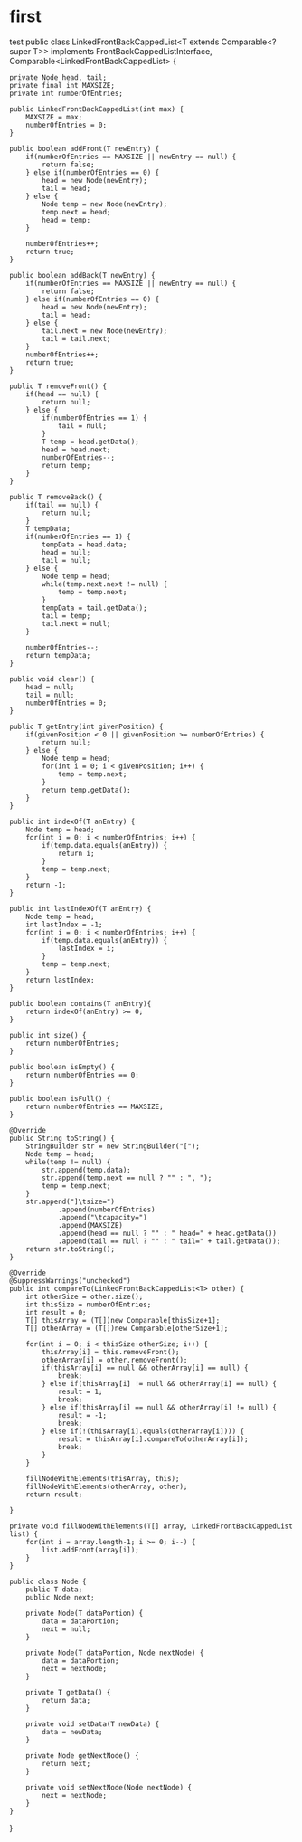 # first
test
public class LinkedFrontBackCappedList<T extends Comparable<? super T>>
		implements FrontBackCappedListInterface<T>,
		Comparable<LinkedFrontBackCappedList<T>> {

	private Node head, tail;
	private final int MAXSIZE;
	private int numberOfEntries;

	public LinkedFrontBackCappedList(int max) {
		MAXSIZE = max;
		numberOfEntries = 0;
	}

	public boolean addFront(T newEntry) {
		if(numberOfEntries == MAXSIZE || newEntry == null) {
			return false;
		} else if(numberOfEntries == 0) {
			head = new Node(newEntry);
			tail = head;
		} else {
			Node temp = new Node(newEntry);
			temp.next = head;
			head = temp;
		}

		numberOfEntries++;
		return true;
	}

	public boolean addBack(T newEntry) {
		if(numberOfEntries == MAXSIZE || newEntry == null) {
			return false;
		} else if(numberOfEntries == 0) {
			head = new Node(newEntry);
			tail = head;
		} else {
			tail.next = new Node(newEntry);
			tail = tail.next;
		}
		numberOfEntries++;
		return true;
	}

	public T removeFront() {
		if(head == null) {
			return null;
		} else {
			if(numberOfEntries == 1) {
				tail = null;
			}
			T temp = head.getData();
			head = head.next;
			numberOfEntries--;
			return temp;
		}
	}

	public T removeBack() {
		if(tail == null) {
			return null;
		}
		T tempData;
		if(numberOfEntries == 1) {
			tempData = head.data;
			head = null;
			tail = null;
		} else {
			Node temp = head;
			while(temp.next.next != null) {
				temp = temp.next;
			}
			tempData = tail.getData();
			tail = temp;
			tail.next = null;
		}

		numberOfEntries--;
		return tempData;
	}

	public void clear() {
		head = null;
		tail = null;
		numberOfEntries = 0;
	}

	public T getEntry(int givenPosition) {
		if(givenPosition < 0 || givenPosition >= numberOfEntries) {
			return null;
		} else {
			Node temp = head;
			for(int i = 0; i < givenPosition; i++) {
				temp = temp.next;
			}
			return temp.getData();
		}
	}

	public int indexOf(T anEntry) {
		Node temp = head;
		for(int i = 0; i < numberOfEntries; i++) {
			if(temp.data.equals(anEntry)) {
				return i;
			}
			temp = temp.next;
		}
		return -1;
	}

	public int lastIndexOf(T anEntry) {
		Node temp = head;
		int lastIndex = -1;
		for(int i = 0; i < numberOfEntries; i++) {
			if(temp.data.equals(anEntry)) {
				lastIndex = i;
			}
			temp = temp.next;
		}
		return lastIndex;
	}

	public boolean contains(T anEntry){
		return indexOf(anEntry) >= 0;
	}

	public int size() {
		return numberOfEntries;
	}

	public boolean isEmpty() {
		return numberOfEntries == 0;
	}

	public boolean isFull() {
		return numberOfEntries == MAXSIZE;
	}

	@Override
	public String toString() {
		StringBuilder str = new StringBuilder("[");
		Node temp = head;
		while(temp != null) {
			str.append(temp.data);
			str.append(temp.next == null ? "" : ", ");
			temp = temp.next;
		}
		str.append("]\tsize=")
				.append(numberOfEntries)
				.append("\tcapacity=")
				.append(MAXSIZE)
				.append(head == null ? "" : " head=" + head.getData())
				.append(tail == null ? "" : " tail=" + tail.getData());
		return str.toString();
	}

	@Override
	@SuppressWarnings("unchecked")
	public int compareTo(LinkedFrontBackCappedList<T> other) {
		int otherSize = other.size();
		int thisSize = numberOfEntries;
		int result = 0;
        T[] thisArray = (T[])new Comparable[thisSize+1];
        T[] otherArray = (T[])new Comparable[otherSize+1];

        for(int i = 0; i < thisSize+otherSize; i++) {
            thisArray[i] = this.removeFront();
            otherArray[i] = other.removeFront();
            if(thisArray[i] == null && otherArray[i] == null) {
				break;
            } else if(thisArray[i] != null && otherArray[i] == null) {
                result = 1;
				break;
            } else if(thisArray[i] == null && otherArray[i] != null) {
                result = -1;
				break;
            } else if(!(thisArray[i].equals(otherArray[i]))) {
                result = thisArray[i].compareTo(otherArray[i]);
                break;
            }
        }

		fillNodeWithElements(thisArray, this);
		fillNodeWithElements(otherArray, other);
        return result;

	}

	private void fillNodeWithElements(T[] array, LinkedFrontBackCappedList list) {
	    for(int i = array.length-1; i >= 0; i--) {
	        list.addFront(array[i]);
        }
    }

	public class Node {
		public T data;
		public Node next;

		private Node(T dataPortion) {
			data = dataPortion;
			next = null;
		}

		private Node(T dataPortion, Node nextNode) {
			data = dataPortion;
			next = nextNode;
		}

		private T getData() {
			return data;
		}

		private void setData(T newData) {
			data = newData;
		}

		private Node getNextNode() {
			return next;
		}

		private void setNextNode(Node nextNode) {
			next = nextNode;
		}
	}
}

